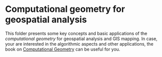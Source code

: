 # Computational geometry for geospatial analysis 
This folder presents some key concepts and basic applications of the *computational geometry* for geospatial analysis and GIS mapping. In case, your are interested in the algorithmic aspects and other applications, the book on [Computational Geometry](https://books.google.bj/books?id=9nhHUZpKzeEC) can be useful for you.

